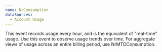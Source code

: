 ```yaml
---
name: NrConsumption
dataSources:
  - Account Usage
---
```


This event records usage every hour, and is the equivalent of "real-time" usage. Use this event to observe usage trends over time. For aggregate views of usage across an entire billing period, use NrMTDConsumption.